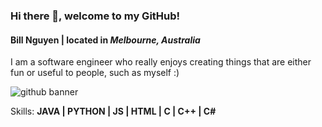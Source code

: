 ### Hi there 👋, welcome to my GitHub!
#### **Bill Nguyen** | located in *Melbourne, Australia*

I am a software engineer who really enjoys creating things that are either fun or useful to people, such as myself :)


![github banner](https://github.com/bnnguye/bnnguye/assets/82598756/5722af65-cd1e-448f-ab7f-9a0fcedb7535)


Skills: **JAVA | PYTHON | JS | HTML | C | C++ | C#**
